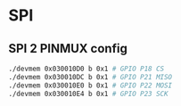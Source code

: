 # SPI
## SPI 2 PINMUX config

```bash
./devmem 0x030010D0 b 0x1 # GPIO P18 CS
./devmem 0x030010DC b 0x1 # GPIO P21 MISO
./devmem 0x030010E0 b 0x1 # GPIO P22 MOSI
./devmem 0x030010E4 b 0x1 # GPIO P23 SCK
```
